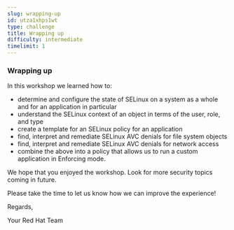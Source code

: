 ```yaml
---
slug: wrapping-up
id: utza1xhps1wt
type: challenge
title: Wrapping up
difficulty: intermediate
timelimit: 1
---
```

### Wrapping up

In this workshop we learned how to:
- determine and configure the state of SELinux on a system as a whole and for an application in particular
- understand the SELinux context of an object in terms of the user, role, and type
- create a template for an SELinux policy for an application
- find, interpret and remediate SELinux AVC denials for file system objects
- find, interpret and remediate SELinux AVC denials for network access
- combine the above into a policy that allows us to run a custom application in Enforcing mode.

We hope that you enjoyed the workshop. Look for more security topics coming in future.

Please take the time to let us know how we can improve the experience!

Regards,

Your Red Hat Team